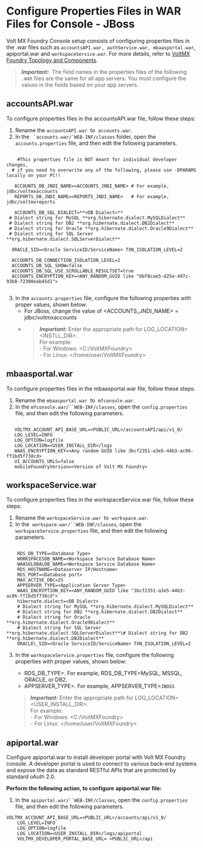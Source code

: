                              

Configure Properties Files in WAR Files for Console - JBoss
===========================================================

Volt MX  Foundry Console setup consists of configuring properties files in the .war files such as `accountsAPI.war, authService.war, mbaasportal.war`, apiportal.war and `workspaceService.war`. For more details, refer to [VoltMX Foundry Topology and Components](Foundry_Architecture_and_Components.md).

> **_Important:_**  The field names in the properties files of the following `.WAR` files are the same for all app servers. You must configure the values in the fields based on your app servers.

accountsAPI.war
---------------

To configure properties files in the accountsAPI.war file, follow these steps:

1.  Rename the `accountsAPI.war`  to  `accounts.war`.
2.  In the `` `accounts.war/`WEB-INF/classes`` folder, open the `accounts.properties` file, and then edit the following parameters.
    
```

    #This properties file is NOT meant for individual developer changes,  
  # if you need to overwrite any of the following, please use -DPARAMS locally on your PC!!  
      
   ACCOUNTS_DB_JNDI_NAME=<ACCOUNTS_JNDI_NAME> # For example, jdbc/voltmxaccounts  
   REPORTS_DB_JNDI_NAME=<REPORTS_JNDI_NAME>   # For example, jdbc/voltmxreports  
      
   ACCOUNTS_DB_SQL_DIALECT=**<DB Dialect>**  
 # Dialect string for MySQL **org.hibernate.dialect.MySQLDialect**  
 # Dialect string for DB2 **org.hibernate.dialect.DB2Dialect**  
 # Dialect string for Oracle **org.hibernate.dialect.Oracle9Dialect**  
 # Dialect string for SQL Server **org.hibernate.dialect.SQLServerDialect**  
      
  ORACLE_SID=<Oracle ServiceID/ServiceName> TXN_ISOLATION_LEVEL=2  
      
  ACCOUNTS_DB_CONNECTION_ISOLATION_LEVEL=2  
  ACCOUNTS_DB_SQL_SHOW=false  
  ACCOUNTS_DB_SQL_USE_SCROLLABLE_RESULTSET=true  
  ACCOUNTS_ENCRYPTION_KEY=<ANY_RANDOM_GUID like "8bf8cae5-d25e-497c-93b8-72300eab45d1">
    
 ```
 
3.  In the `accounts.properties` file, configure the following properties with proper values, shown below.
    *   For JBoss, change the value of <ACCOUNTS\_JNDI\_NAME> = jdbc/voltmxaccounts
    *   > **_Important:_** Enter the appropriate path for LOG\_LOCATION=<INSTLL\_DIR>.  
        For example:  
        \- For Windows: <C:/VoltMXFoundry>  
        \- For Linux: </home/user/VoltMXFoundry>
        

mbaasportal.war
---------------

To configure properties files in the mbaasportal.war file, follow these steps:

1.  Rename the `mbaasportal.war`  to  `mfconsole.war`.
2.  In the `mfconsole.war/``WEB-INF/classes`, open the `config.properties` file, and then edit the following parameters.
 
 ```

    VOLTMX_ACCOUNT_API_BASE_URL=<PUBLIC_URL>/accountsAPI/api/v1_0/  
    LOG_LEVEL=INFO  
    LOG_OPTION=logfile  
    LOG_LOCATION=<USER_INSTALL_DIR>/logs  
    WAAS_ENCRYPTION_KEY=<Any random GUID like 3bcf2351-a3e5-44b3-ac06-ff1bd5f738cd>  
    UI_ACCOUNTS_URLS=false  
    mobileFoundryVersion=<Version of Volt MX Foundry>
 ```

workspaceService.war
--------------------

To configure properties files in the workspaceService.war file, follow these steps:

1.  Rename the `workspaceService.war`  to  `workspace.war`.
2.  In the  `workspace.war/``WEB-INF/classes`, open the `workspaceService.properties` file, and then edit the following parameters.

```

    RDS_DB_TYPE=<Database Type>  
    WORKSPACESDB_NAME=<Workspace Service Database Name>  
    WAASGLOBALDB_NAME=<Workspace Service Database Name>  
    RDS_HOSTNAME=<Dataserver IP/Hostname>  
    RDS_PORT=<Database port>  
    MAX_ACTIVE_DBC=25  
    APPSERVER_TYPE=<Application Server Type>  
    WAAS_ENCRYPTION_KEY=<ANY_RANDOM_GUID like "3bcf2351-a3e5-44b3-ac06-ff1bd5f738cd">  
    hibernate.dialect=<DB Dialect>  
    # Dialect string for MySQL **org.hibernate.dialect.MySQLDialect**  
    # Dialect string for DB2 **org.hibernate.dialect.DB2Dialect**  
    # Dialect string for Oracle **org.hibernate.dialect.Oracle9Dialect**  
    # Dialect string for SQL Server **org.hibernate.dialect.SQLServerDialect**\# Dialect string for DB2 **org.hibernate.dialect.DB2Dialect**  
    ORACLE\_SID=<Oracle ServiceID/ServiceName> TXN_ISOLATION_LEVEL=2  
```
    
3.  In the `workspaceService.properties` file, configure the following properties with proper values, shown below:
    
    *   RDS\_DB\_TYPE=<Database Type>. For example, RDS\_DB\_TYPE=MySQL, MSSQL, ORACLE, or DB2.
    *   APPSERVER\_TYPE=<Application server type>. For example, APPSERVER\_TYPE=`JBOSS`
    
    > **_Important:_** Enter the appropriate path for LOG\_LOCATION=<USER\_INSTALL\_DIR>.  
    For example:  
    \- For Windows: <C:/VoltMXFoundry>  
    \- For Linux: </home/user/VoltMXFoundry>
    

apiportal.war
-------------

Configure apiportal.war to install developer portal with Volt MX Foundry console. A developer portal is used to connect to various back-end systems and expose the data as standard RESTful APIs that are protected by standard oAuth 2.0.

**Perform the following action, to configure** **apiportal.war** **file:**

1.  In the `apiportal.war/``WEB-INF/classes`, open the `config.properties` file, and then edit the following parameters.
```
VOLTMX_ACCOUNT_API_BASE_URL=<PUBLIC_URL>/accounts/api/v1_0/
    LOG_LEVEL=INFO
    LOG_OPTION=logfile
    LOG_LOCATION=<USER_INSTALL_DIR>/logs/apiportal  
    VOLTMX_DEVELOPER_PORTAL_BASE_URL= <PUBLIC_URL>/api
```
